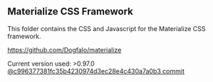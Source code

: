 ## Materialize CSS Framework

This folder contains the CSS and Javascript for the Materialize CSS framework.

https://github.com/Dogfalo/materialize

Current version used: >0.97.0 [@c996377381fc35b4230974d3ec28e4c430a7a0b3 commit](https://github.com/Dogfalo/materialize/commit/c996377381fc35b4230974d3ec28e4c430a7a0b3)
